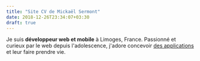 ```yaml
---
title: "Site CV de Mickaël Sermont"
date: 2018-12-26T23:34:07+03:30
draft: true
---
```


Je suis **développeur web et mobile** à Limoges, France. Passionné et curieux par le web depuis l'adolescence, j'adore concevoir [des applications](/projets/) et leur faire prendre vie.